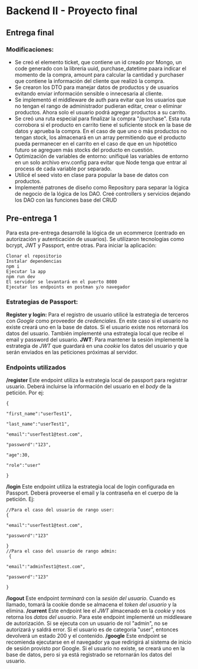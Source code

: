 # Backend II - Proyecto final

## Entrega final

### Modificaciones:

 - Se creó el elemento ticket, que contiene un id creado por Mongo, un code generado con la libreria uuid, purchase_datetime paara indicar el momento de la compra, amount para calcular la cantidad y purchaser que contiene la información del cliente que realizó la compra.
 - Se crearon los DTO para manejar datos de productos y de usuarios evitando enviar información sensible o innecesaria al cliente.
 - Se implementó el middleware de auth para evitar que los usuarios que no tengan el rango de administrador pudieran editar, crear o eliminar productos. Ahora solo el usuario podrá agregar productos a su carrito.
 - Se creó una ruta especial para finalizar la compra "/purchase". Esta ruta corrobora si el producto en carrito tiene el suficiente stock en la base de datos y aprueba la compra. En el caso de que uno o más productos no tengan stock, los almacenará en un array permitiendo que el producto pueda permanecer en el carrito en el caso de que en un hipotético futuro se agreguen más stocks del producto en cuestión.
 - Optimización de variables de entorno: unifiqué las variables de entorno en un solo archivo env.config para evitar que Node tenga que entrar al process de cada variable por separado.
 - Utilicé el seed visto en clase para popular la base de datos con productos.
 - Implementé patrones de diseño como Repository para separar la lógica de negocio de la lógica de los DAO. Creé controllers y servicios dejando los DAO con las funciones base del CRUD

## Pre-entrega 1

Para esta pre-entrega desarrollé la lógica de un ecommerce (centrado en autorización y autenticación de usuarios). Se utilizaron tecnologías como bcrypt, JWT y Passport, entre otras.
Para iniciar la aplicación:

    Clonar el repositorio
    Instalar dependencias 
    npm i
    Ejecutar la app
    npm run dev
    El servidor se levantará en el puerto 8080
    Ejecutar los endpoints en postman y/o navegador

### Estrategias de Passport:
**Register y login:**
Para el registro de usuario utilicé la estrategia de terceros con *Google* como proveedor de *credenciales*. En este caso si el usuario no existe creará uno en la base de datos. Si el usuario existe nos retornará los datos del usuario.
También implementé una estrategia local que recibe el email y password del usuario.
**JWT**:
Para mantener la sesión implementé la estrategia de *JWT* que guardará en una *cookie* los datos del usuario y que serán enviados en las peticiones próximas al servidor.

### Endpoints utilizados
**/register**
Este endpoint utiliza la estrategia local de passport para registrar usuario. Deberá incluirse la información del usuario en el *body* de la petición. Por ej:

    {
    
    "first_name":"userTest1",
    
    "last_name":"userTest1",
    
    "email":"userTest1@test.com",
    
    "password":"123",
    
    "age":30,
    
    "role":"user"
    
    }

**/login**
Este endpoint utiliza la estrategia local de login configurada en Passport. Deberá proveerse el email y la contraseña en el cuerpo de la petición. Ej:
	
    //Para el caso del usuario de rango user:
    {
    
    "email":"userTest1@test.com",
    
    "password":"123"
    
    }
    //Para el caso del usuario de rango admin:
     {
    
    "email":"adminTest1@test.com",
    
    "password":"123"
    
    }
**/logout**
Este endpoint *terminará* con la *sesión del usuario*. Cuando es llamado, tomará la cookie donde se almacena el *token del usuario* y la elimina.
**/current**
Este endpoint lee el *JWT* almacenado en la *cookie* y nos retorna los *datos del usuario*. Para este endpoint implementé un middleware de autorización. Si se ejecuta con un usuario de rol "admin", no se autorizará y saldrá error. Si el usuario es de categoria "user", entonces devolverá un estado 200 y el contenido.
**/google**
Este endpoint se recomienda ejecutarse en el navegador ya que redirigirá al sistema de inicio de sesión provisto por Google. Si el usuario no existe, se creará uno en la base de datos, pero si ya está registrado se retornarán los datos del usuario.